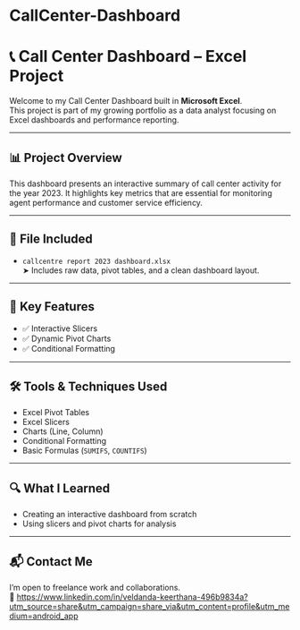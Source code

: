 # CallCenter-Dashboard
# 📞 Call Center Dashboard – Excel Project

Welcome to my Call Center Dashboard built in **Microsoft Excel**.  
This project is part of my growing portfolio as a data analyst focusing on Excel dashboards and performance reporting.

---

## 📊 Project Overview

This dashboard presents an interactive summary of call center activity for the year 2023. It highlights key metrics that are essential for monitoring agent performance and customer service efficiency.

---

## 📁 File Included

- `callcentre report 2023 dashboard.xlsx`  
  ➤ Includes raw data, pivot tables, and a clean dashboard layout.

---

## 📌 Key Features

- ✅ Interactive Slicers 
- ✅ Dynamic Pivot Charts 
- ✅ Conditional Formatting 

---

## 🛠 Tools & Techniques Used

- Excel Pivot Tables  
- Excel Slicers  
- Charts (Line, Column)  
- Conditional Formatting  
- Basic Formulas (`SUMIFS`, `COUNTIFS`)

---

## 🔍 What I Learned

- Creating an interactive dashboard from scratch    
- Using slicers and pivot charts for analysis  

---

## 📬 Contact Me

I’m open to freelance work and collaborations.  
🔗 https://www.linkedin.com/in/veldanda-keerthana-496b9834a?utm_source=share&utm_campaign=share_via&utm_content=profile&utm_medium=android_app

